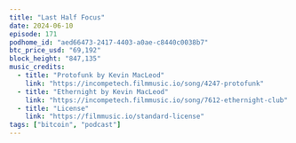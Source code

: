 ```yaml
---
title: "Last Half Focus" 
date: 2024-06-10
episode: 171
podhome_id: "aed66473-2417-4403-a0ae-c8440c0038b7"
btc_price_usd: "69,192"
block_height: "847,135"
music_credits:
  - title: "Protofunk by Kevin MacLeod"
    link: "https://incompetech.filmmusic.io/song/4247-protofunk"
  - title: "Ethernight by Kevin MacLeod"
    link: "https://incompetech.filmmusic.io/song/7612-ethernight-club"
  - title: "License"
    link: "https://filmmusic.io/standard-license"
tags: ["bitcoin", "podcast"]
---
```

